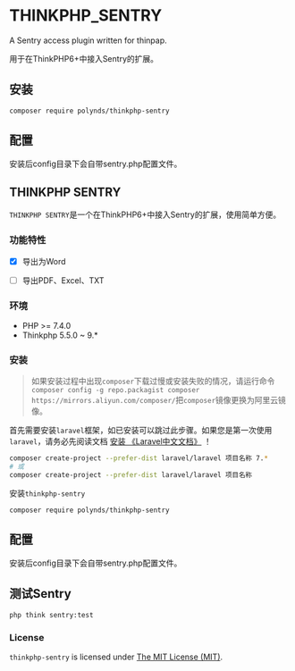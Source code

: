 # THINKPHP_SENTRY
A Sentry access plugin written for thinpap.

用于在ThinkPHP6+中接入Sentry的扩展。

## 安装

~~~
composer require polynds/thinkphp-sentry
~~~

## 配置

安装后config目录下会自带sentry.php配置文件。


## THINKPHP SENTRY

<p align=""><code>THINKPHP SENTRY</code>是一个在ThinkPHP6+中接入Sentry的扩展，使用简单方便。</p>


### 功能特性

- [x] 导出为Word
- [ ] 导出PDF、Excel、TXT


### 环境
- PHP >= 7.4.0
- Thinkphp 5.5.0 ~ 9.*

### 安装

> 如果安装过程中出现`composer`下载过慢或安装失败的情况，请运行命令`composer config -g repo.packagist composer https://mirrors.aliyun.com/composer/`把`composer`镜像更换为阿里云镜像。

首先需要安装`laravel`框架，如已安装可以跳过此步骤。如果您是第一次使用`laravel`，请务必先阅读文档 [安装 《Laravel中文文档》](https://learnku.com/docs/laravel/8.x/installation/9354) ！
```bash
composer create-project --prefer-dist laravel/laravel 项目名称 7.*
# 或
composer create-project --prefer-dist laravel/laravel 项目名称
```

安装`thinkphp-sentry`

```
composer require polynds/thinkphp-sentry
```

## 配置

安装后config目录下会自带sentry.php配置文件。


## 测试Sentry

```
php think sentry:test
```

### License

`thinkphp-sentry` is licensed under [The MIT License (MIT)](LICENSE).
